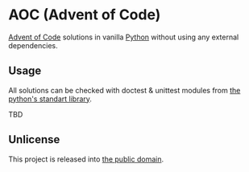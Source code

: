 # AOC (Advent of Code)

[Advent of Code](https://adventofcode.com) solutions in vanilla [Python](https://www.python.org/) without using any external dependencies.

## Usage

All solutions can be checked with doctest & unittest modules from [the python's standart library](https://docs.python.org/3/library/index.html).

TBD

## Unlicense

This project is released into [the public domain](UNLICENSE).
